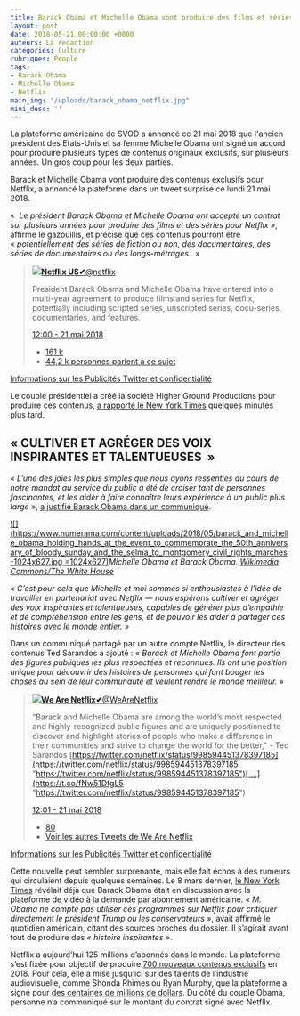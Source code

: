 ```yaml
---
title: Barack Obama et Michelle Obama vont produire des films et séries pour Netflix
layout: post
date: 2018-05-21 00:00:00 +0000
auteurs: La redaction
categories: Culture
rubriques: People
tags:
- Barack Obama
- Michelle Obama
- Netflix
main_img: "/uploads/barack_obama_netflix.jpg"
mini_desc: ''
---
```

La plateforme américaine de SVOD a annoncé ce 21 mai 2018 que l'ancien président des Etats-Unis et sa femme Michelle Obama ont signé un accord pour produire plusieurs types de contenus originaux exclusifs, sur plusieurs années. Un gros coup pour les deux parties.

Barack et Michelle Obama vont produire des contenus exclusifs pour Netflix, a annoncé la plateforme dans un tweet surprise ce lundi 21 mai 2018.

«  _Le président Barack Obama et Michelle Obama ont accepté un contrat sur plusieurs années pour produire des films et des séries pour Netflix »_, affirme le gazouillis, et précise que ces contenus pourront être « _potentiellement des séries de fiction ou non, des documentaires, des séries de documentaires ou des longs-métrages._  »

> [![](https://pbs.twimg.com/profile_images/966125580390252544/Cfnan8Nf_normal.jpg)**Netflix US✔**@netflix](https://twitter.com/netflix)
>
> President Barack Obama and Michelle Obama have entered into a multi-year agreement to produce films and series for Netflix, potentially including scripted series, unscripted series, docu-series, documentaries, and features.
>
> [12:00 - 21 mai 2018](https://twitter.com/netflix/status/998594451378397185)
>
> * [161 k](https://twitter.com/intent/like?tweet_id=998594451378397185 "J'aime")
> * [44,2 k personnes parlent à ce sujet](https://twitter.com/netflix/status/998594451378397185 "Voir la conversation sur Twitter")

[Informations sur les Publicités Twitter et confidentialité](https://support.twitter.com/articles/20175256 "Informations sur les Publicités Twitter et confidentialité")

Le couple présidentiel a créé la société Higher Ground Productions pour produire ces contenus, [a rapporté le New York Times](https://www.nytimes.com/2018/05/21/us/politics/barack-obama-netflix-show.html) quelques minutes plus tard.

## « CULTIVER ET AGRÉGER DES VOIX INSPIRANTES ET TALENTUEUSES  »

« _L’une des joies les plus simples que nous ayons ressenties au cours de notre mandat au service du public a été de croiser tant de personnes fascinantes, et les aider à faire connaître leurs expérience à un public plus large_ », [a justifié Barack Obama dans un communiqué](https://media.netflix.com/en/press-releases/netflix-to-partner-with-barack-and-michelle-obama).

[![](https://www.numerama.com/content/uploads/2018/05/barack_and_michelle_obama_holding_hands_at_the_event_to_commemorate_the_50th_anniversary_of_bloody_sunday_and_the_selma_to_montgomery_civil_rights_marches-1024x627.jpg =1024x627)](https://www.numerama.com/content/uploads/2018/05/barack_and_michelle_obama_holding_hands_at_the_event_to_commemorate_the_50th_anniversary_of_bloody_sunday_and_the_selma_to_montgomery_civil_rights_marches.jpg)_Michelle Obama et Barack Obama._ [_Wikimedia Commons/The White House_](https://commons.wikimedia.org/wiki/File:Barack_and_Michelle_Obama_holding_hands_at_the_event_to_commemorate_the_50th_Anniversary_of_Bloody_Sunday_and_the_Selma_to_Montgomery_civil_rights_marches.jpg)

« _C’est pour cela que Michelle et moi sommes si enthousiastes à l’idée de travailler en partenariat avec Netflix — nous espérons cultiver et agréger des voix inspirantes et talentueuses, capables de générer plus d’empathie et de compréhension entre les gens, et de pouvoir les aider à partager ces histoires avec le monde entier._ »

Dans un communiqué partagé par un autre compte Netflix, le directeur des contenus Ted Sarandos a ajouté : « _Barack et Michelle Obama font partie des figures publiques les plus respectées et reconnues. Ils ont une position unique pour découvrir des histoires de personnes qui font bouger les choses au sein de leur communauté et veulent rendre le monde meilleur._ »

> [![](https://pbs.twimg.com/profile_images/798609796681207809/DBnYCu2-_normal.jpg)**We Are Netflix✔**@WeAreNetflix](https://twitter.com/WeAreNetflix)
>
> “Barack and Michelle Obama are among the world’s most respected and highly-recognized public figures and are uniquely positioned to discover and highlight stories of people who make a difference in their communities and strive to change the world for the better," - Ted Sarandos [https://twitter.com/netflix/status/998594451378397185](https://twitter.com/netflix/status/998594451378397185 "https://twitter.com/netflix/status/998594451378397185")[ …](https://t.co/fNw51DfgL5 "https://twitter.com/netflix/status/998594451378397185")
>
> [12:01 - 21 mai 2018](https://twitter.com/WeAreNetflix/status/998594609742626817)
>
> * [80](https://twitter.com/intent/like?tweet_id=998594609742626817 "J'aime")
> * [Voir les autres Tweets de We Are Netflix](https://twitter.com/WeAreNetflix "Voir le profil de We Are Netflix sur Twitter")

[Informations sur les Publicités Twitter et confidentialité](https://support.twitter.com/articles/20175256 "Informations sur les Publicités Twitter et confidentialité")

Cette nouvelle peut sembler surprenante, mais elle fait échos à des rumeurs qui circulaient depuis quelques semaines. Le 8 mars dernier, [le New York Times](https://www.nytimes.com/2018/03/08/us/politics/obama-netflix-shows.html) révélait déjà que Barack Obama était en discussion avec la plateforme de vidéo à la demande par abonnement américaine. « _M. Obama ne compte pas utiliser ces programmes sur Netflix pour critiquer directement le président Trump ou les conservateurs_ », avait affirmé le quotidien américain, citant des sources proches du dossier. Il s’agirait avant tout de produire des « _histoire inspirantes_ ».

Netflix a aujourd’hui 125 millions d’abonnés dans le monde. La plateforme s’est fixée pour objectif de produire [700 nouveaux contenus exclusifs](http://variety.com/2018/digital/news/netflix-700-original-series-2018-1202711940/) en 2018. Pour cela, elle a misé jusqu’ici sur des talents de l’industrie audiovisuelle, comme Shonda Rhimes ou Ryan Murphy, que la plateforme a signé pour [des centaines de millions de dollars](https://www.hollywoodreporter.com/features/tvs-first-300m-man-inside-netflixs-blockbuster-ryan-murphy-deal-1099145). Du côté du couple Obama, personne n’a communiqué sur le montant du contrat signé avec Netflix.